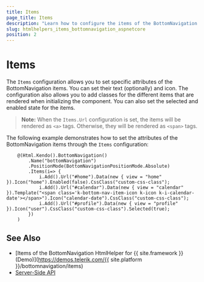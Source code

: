 ```yaml
---
title: Items
page_title: Items
description: "Learn how to configure the items of the BottomNavigation component."
slug: htmlhelpers_items_bottomnavigation_aspnetcore
position: 2
---
```


# Items

The `Items` configuration allows you to set specific attributes of the BottomNavigation items. You can set their text (optionally) and icon. The configuration also allows you to add classes for the different items that are rendered when initializing the component. You can also set the selected and enabled state for the items.

> **Note:** When the `Items.Url` configuration is set, the items will be rendered as `<a>` tags. Otherwise, they will be rendered as `<span>` tags.

The following example demonstrates how to set the attributes of the BottomNavigation items through the `Items` configuration:

```Razor
    @(Html.Kendo().BottomNavigation()
        .Name("bottomNavigation")
        .PositionMode(BottomNavigationPositionMode.Absolute)
        .Items(i=> {
            i.Add().Url("#home").Data(new { view = "home" }).Icon("home").Enabled(false).CssClass("custom-css-class");
            i.Add().Url("#calendar").Data(new { view = "calendar" }).Template("<span class='k-bottom-nav-item-icon k-icon k-i-calendar-date'></span>").Icon("calendar-date").CssClass("custom-css-class");
            i.Add().Url("#profile").Data(new { view = "profile" }).Icon("user").CssClass("custom-css-class").Selected(true);
        })
    )
```

## See Also

* [Items of the BottomNavigation HtmlHelper for {{ site.framework }} (Demo)](https://demos.telerik.com/{{ site.platform }}/bottomnavigation/items)
* [Server-Side API](/api/bottomnavigation)
